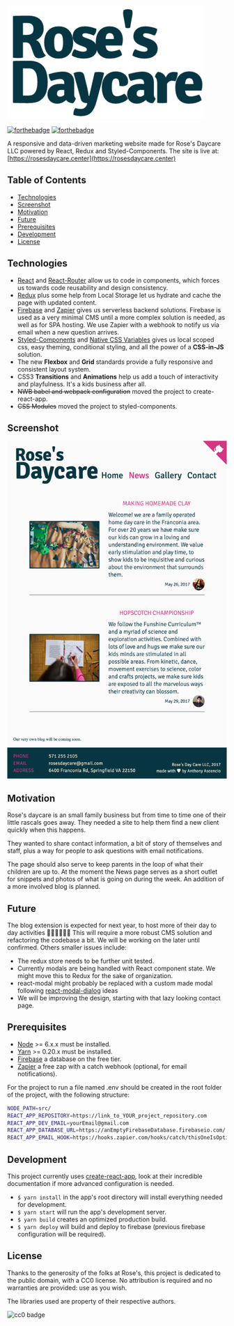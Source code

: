 ![Rose's Daycare](/public/logo.png?raw=true)

[![forthebadge](http://forthebadge.com/images/badges/made-with-crayons.svg)](http://forthebadge.com)
[![forthebadge](http://forthebadge.com/images/badges/built-with-love.svg)](http://forthebadge.com)

A responsive and data-driven marketing website made for Rose's Daycare LLC powered by React, Redux and Styled-Components. The site is live at: [https://rosesdaycare.center](https://rosesdaycare.center)

## Table of Contents
- [Technologies](#technologies)
- [Screenshot](#screenshot)
- [Motivation](#motivation)
- [Future](#future)
- [Prerequisites](#prerequisites)
- [Development](#development)
- [License](#license)

## Technologies
<div id='technologies'/>

* [React] and [React-Router] allow us to code in components, which forces us towards code reusability and design consistency.
* [Redux] plus some help from Local Storage let us hydrate and cache the page with updated content.
* [Firebase] and [Zapier] gives us serverless backend solutions. Firebase is used as a very minimal CMS until a more complex solution is needed, as well as for SPA hosting. We use Zapier with a webhook to notify us via email when a new question arrives.
* [Styled-Components] and [Native CSS Variables] gives us local scoped css, easy theming, conditional styling, and all the power of a **CSS-in-JS** solution.
* The new **Flexbox** and **Grid** standards provide a fully responsive and consistent layout system.
* CSS3 **Transitions** and **Animations** help us add a touch of interactivity and playfulness. It's a kids business after all.
* ~~NWB babel and webpack configuration~~ moved the project to create-react-app.
* ~~CSS Modules~~ moved the project to styled-components.

## Screenshot
<div id='screenshot'/>

![Screenshot](/public/screenshot.png?raw=true)


## Motivation
<div id='motivation'/>

Rose's daycare is an small family business but from time to time one of their little rascals goes away. They needed a site to help them find a new client quickly when this happens.

They wanted to share contact information, a bit of story of themselves and staff, plus a way for people to ask questions with email notifications.

The page should also serve to keep parents in the loop of what their children are up to. At the moment the News page serves as a short outlet for snippets and photos of what is going on during the week. An addition of a more involved blog is planned.

## Future
<div id='future'/>

The blog extension is expected for next year, to host more of their day to day activities :steam_locomotive::train::train::train::train::train: This will require a more robust CMS solution and refactoring the codebase a bit. We will be working on the later until confirmed. Others smaller issues include:
* The redux store needs to be further unit tested.
* Currently modals are being handled with React component state. We might move this to Redux for the sake of organization.
* react-modal might probably be replaced with a custom made modal following [react-modal-dialog] ideas
* We will be improving the design, starting with that lazy looking contact page.


## Prerequisites
<div id='prerequisites'/>

* [Node] >= 6.x.x must be installed.
* [Yarn] >= 0.20.x must be installed.
* [Firebase] a database on the free tier.
* [Zapier] a free zap with a catch webhook (optional, for email notifications).

For the project to run a file named .env should be created in the root folder of the project, with the following structure:
```bash
NODE_PATH=src/
REACT_APP_REPOSITORY=https://link_to_YOUR_project_repository.com
REACT_APP_DEV_EMAIL=yourEmail@gmail.com
REACT_APP_DATABASE_URL=https://anEmptyFirebaseDatabase.firebaseio.com/
REACT_APP_EMAIL_HOOK=https://hooks.zapier.com/hooks/catch/thisOneIsOptional/YouCanIncludeAZapierCatchHookHere/
```


## Development
<div id='development'/>

This project currently uses [create-react-app], look at their incredible documentation if more advanced configuration is needed.
* `$ yarn install` in the app's root directory will install everything needed for development.
* `$ yarn start` will run the app's development server.
* `$ yarn build` creates an optimized production build.
* `$ yarn deploy` will build and deploy to firebase (previous firebase configuration will be required).


## License
<div id='license'/>

Thanks to the generosity of the folks at Rose's, this project is dedicated to the public domain, with a CC0 license. No attribution is required and no warranties are provided: use as you wish.

The libraries used are property of their respective authors.

![cc0 badge](https://mirrors.creativecommons.org/presskit/buttons/88x31/svg/cc-zero.svg)

[react-modal-dialog]: https://github.com/qimingweng/react-modal-dialog
[react]: https://github.com/facebook/react
[redux]: https://github.com/reactjs/redux
[zapier]: https://zapier.com/
[create-react-app]: https://github.com/facebookincubator/create-react-app
[react-router]: https://github.com/ReactTraining/react-router
[nwb]: https://github.com/insin/nwb
[firebase]: https://firebase.google.com/docs/reference/rest/database/
[styled-components]: https://github.com/styled-components/styled-components/
[Native CSS Variables]: https://developer.mozilla.org/en-US/docs/Web/CSS/Using_CSS_variables
[node]: http://nodejs.org/
[yarn]: http://yarnpkg.com/
